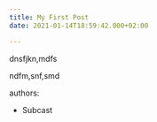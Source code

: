 ```yaml
---
title: My First Post
date: 2021-01-14T18:59:42.000+02:00

---
```

dnsfjkn,mdfs

ndfm,snf,smd

authors:

* Subcast